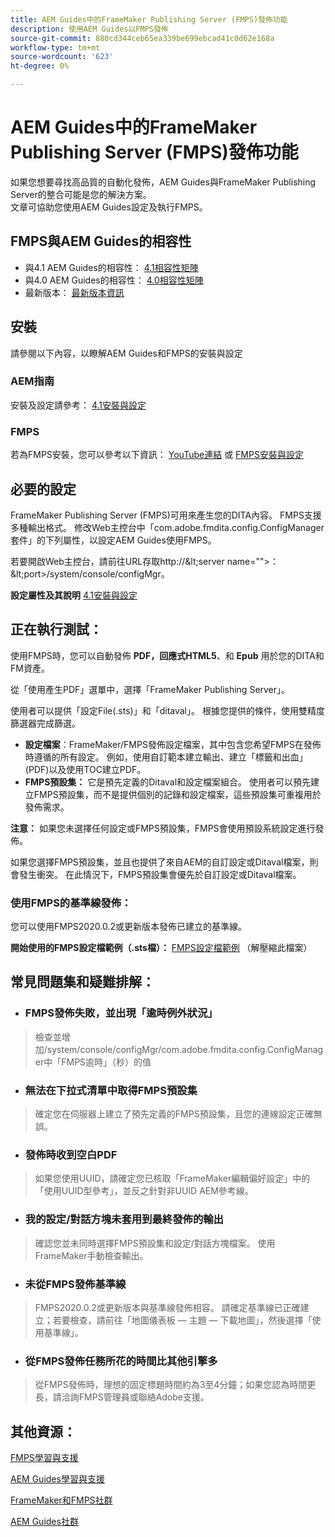 ```yaml
---
title: AEM Guides中的FrameMaker Publishing Server (FMPS)發佈功能
description: 使用AEM Guides以FMPS發佈
source-git-commit: 880cd344ceb65ea339be699ebcad41c0d62e168a
workflow-type: tm+mt
source-wordcount: '623'
ht-degree: 0%

---
```


# AEM Guides中的FrameMaker Publishing Server (FMPS)發佈功能

如果您想要尋找高品質的自動化發佈，AEM Guides與FrameMaker Publishing Server的整合可能是您的解決方案。\
文章可協助您使用AEM Guides設定及執行FMPS。

## FMPS與AEM Guides的相容性

- 與4.1 AEM Guides的相容性： [4.1相容性矩陣](https://experienceleague.adobe.com/docs/experience-manager-guides-learn/tutorials/release-info/release-notes/on-prem-release-notes/release-notes-4.1.html?lang=en/#compatibility-matrix)
- 與4.0 AEM Guides的相容性： [4.0相容性矩陣](https://helpx.adobe.com/xml-documentation-for-experience-manager/release-note/release-notes-xml-documentation-solution-4-0.html/#Compatibility%20matrix)
- 最新版本： [最新版本資訊](https://experienceleague.adobe.com/docs/experience-manager-guides-learn/tutorials/release-info/latest-release-info.html?lang=en)

## 安裝

請參閱以下內容，以瞭解AEM Guides和FMPS的安裝與設定

### AEM指南

安裝及設定請參考： [4.1安裝與設定](https://helpx.adobe.com/content/dam/help/en/xml-documentation-solution/4-1-2/Adobe-Experience-Manager-Guides_Installation-Configuration-Guide_EN.pdf)

### FMPS

若為FMPS安裝，您可以參考以下資訊： [YouTube連結](https://www.youtube.com/watch?v=2deelyM5VA8&amp;t) 或 [FMPS安裝與設定](https://help.adobe.com/en_US/framemaker/server/index.html#t=fmps-user-guide%2Finstall_config_fmps.html%23install_config_fmps&amp;rhtocid=_2)

## 必要的設定

FrameMaker Publishing Server (FMPS)可用來產生您的DITA內容。 FMPS支援多種輸出格式。 修改Web主控台中「com.adobe.fmdita.config.ConfigManager套件」的下列屬性，以設定AEM Guides使用FMPS。

若要開啟Web主控台，請前往URL存取http://\&lt;server name=&quot;&quot;>：\&lt;port>/system/console/configMgr。

**設定屬性及其說明** [4.1安裝與設定](https://helpx.adobe.com/content/dam/help/en/xml-documentation-solution/4-1-2/Adobe-Experience-Manager-Guides_Installation-Configuration-Guide_EN.pdf#page=89)

## 正在執行測試：

使用FMPS時，您可以自動發佈 **PDF，回應式HTML5**、和 **Epub** 用於您的DITA和FM資產。

從「使用產生PDF」選單中，選擇「FrameMaker Publishing Server」。

使用者可以提供「設定File(.sts)」和「ditaval」。 根據您提供的條件，使用雙精度篩選器完成篩選。

- **設定檔案**：FrameMaker/FMPS發佈設定檔案，其中包含您希望FMPS在發佈時遵循的所有設定。 例如，使用自訂範本建立輸出、建立「標籤和出血」(PDF)以及使用TOC建立PDF。
- **FMPS預設集：** 它是預先定義的Ditaval和設定檔案組合。 使用者可以預先建立FMPS預設集，而不是提供個別的記錄和設定檔案，這些預設集可重複用於發佈需求。

**注意：** 如果您未選擇任何設定或FMPS預設集，FMPS會使用預設系統設定進行發佈。

如果您選擇FMPS預設集，並且也提供了來自AEM的自訂設定或Ditaval檔案，則會發生衝突。 在此情況下，FMPS預設集會優先於自訂設定或Ditaval檔案。

### 使用FMPS的基準線發佈：

您可以使用FMPS2020.0.2或更新版本發佈已建立的基準線。

**開始使用的FMPS設定檔範例（.sts檔）：** [FMPS設定檔範例](https://acrobat.adobe.com/link/track?uri=urn:aaid:scds:US:ef750752-7a7e-4e51-923e-6b7d9861ed54) （解壓縮此檔案）

## 常見問題集和疑難排解：

- ### FMPS發佈失敗，並出現「逾時例外狀況」

>檢查並增加/system/console/configMgr/com.adobe.fmdita.config.ConfigManager中「FMPS逾時」（秒）的值

- ### 無法在下拉式清單中取得FMPS預設集

>確定您在伺服器上建立了預先定義的FMPS預設集，且您的連線設定正確無誤。

- ### 發佈時收到空白PDF

>如果您使用UUID，請確定您已核取「FrameMaker編輯偏好設定」中的「使用UUID型參考」，並反之針對非UUID AEM參考線。

- ### 我的設定/對話方塊未套用到最終發佈的輸出

>確認您並未同時選擇FMPS預設集和設定/對話方塊檔案。 使用FrameMaker手動檢查輸出。

- ### 未從FMPS發佈基準線

>FMPS2020.0.2或更新版本與基準線發佈相容。
>請確定基準線已正確建立；若要檢查，請前往「地圖儀表板 — 主題 — 下載地圖」，然後選擇「使用基準線」。
- ### 從FMPS發佈任務所花的時間比其他引擎多

>從FMPS發佈時，理想的固定標題時間約為3至4分鐘；如果您認為時間更長，請洽詢FMPS管理員或聯絡Adobe支援。

## 其他資源：

[FMPS學習與支援](https://helpx.adobe.com/support/framemaker-publishing-server.html)

[AEM Guides學習與支援](https://helpx.adobe.com/in/support/xml-documentation-for-experience-manager.html)

[FrameMaker和FMPS社群](https://community.adobe.com/t5/framemaker/ct-p/ct-framemaker?page=1&amp;sort=latest_replies&amp;lang=all&amp;tabid=all)

[AEM Guides社群](https://experienceleaguecommunities.adobe.com/t5/experience-manager-guides/ct-p/aem-xml-documentation)
